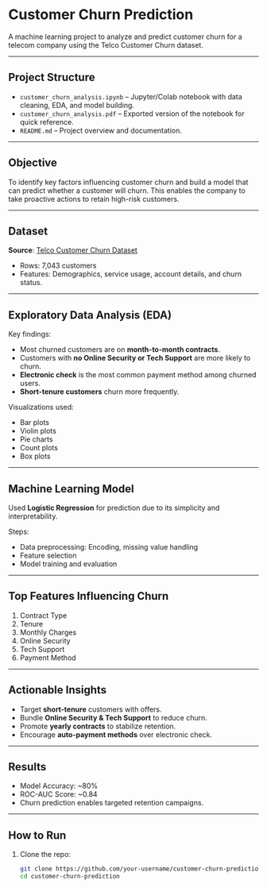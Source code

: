 #  Customer Churn Prediction

A machine learning project to analyze and predict customer churn for a telecom company using the Telco Customer Churn dataset.

---

##  Project Structure

- `customer_churn_analysis.ipynb` – Jupyter/Colab notebook with data cleaning, EDA, and model building.
- `customer_churn_analysis.pdf` – Exported version of the notebook for quick reference.
- `README.md` – Project overview and documentation.

---

##  Objective

To identify key factors influencing customer churn and build a model that can predict whether a customer will churn. This enables the company to take proactive actions to retain high-risk customers.

---

##  Dataset

**Source**: [Telco Customer Churn Dataset](https://www.kaggle.com/datasets/blastchar/telco-customer-churn)

- Rows: 7,043 customers
- Features: Demographics, service usage, account details, and churn status.

---

##  Exploratory Data Analysis (EDA)

Key findings:
- Most churned customers are on **month-to-month contracts**.
- Customers with **no Online Security or Tech Support** are more likely to churn.
- **Electronic check** is the most common payment method among churned users.
- **Short-tenure customers** churn more frequently.

Visualizations used:
- Bar plots
- Violin plots
- Pie charts
- Count plots
- Box plots

---

##  Machine Learning Model

Used **Logistic Regression** for prediction due to its simplicity and interpretability.

Steps:
- Data preprocessing: Encoding, missing value handling
- Feature selection
- Model training and evaluation

---

##  Top Features Influencing Churn

1. Contract Type
2. Tenure
3. Monthly Charges
4. Online Security
5. Tech Support
6. Payment Method

---

##  Actionable Insights

-  Target **short-tenure** customers with offers.
-  Bundle **Online Security & Tech Support** to reduce churn.
-  Promote **yearly contracts** to stabilize retention.
-  Encourage **auto-payment methods** over electronic check.

---

##  Results

- Model Accuracy: ~80%  
- ROC-AUC Score: ~0.84  
- Churn prediction enables targeted retention campaigns.

---

##  How to Run

1. Clone the repo:
   ```bash
   git clone https://github.com/your-username/customer-churn-prediction.git
   cd customer-churn-prediction
